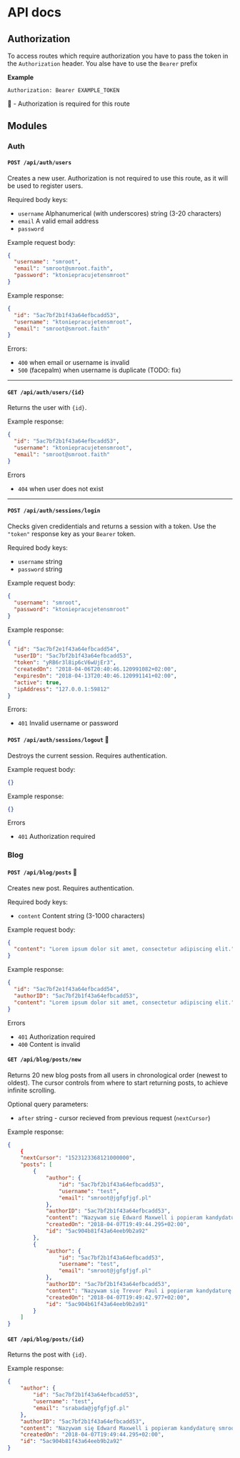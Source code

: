# API docs

## Authorization

To access routes which require authorization you have to pass the token in the `Authorization` header. You alse have to use the `Bearer` prefix

**Example**

```http
Authorization: Bearer EXAMPLE_TOKEN
```

:closed_lock_with_key: - Authorization is required for this route

## Modules

### Auth

#### `POST /api/auth/users`

Creates a new user. Authorization is not required to use this route, as it will be used to register users.

Required body keys:

* `username` Alphanumerical (with underscores) string (3-20 characters)
* `email` A valid email address
* `password`

Example request body:

```json
{
  "username": "smroot",
  "email": "smroot@smroot.faith",
  "password": "ktoniepracujetensmroot"
}
```

Example response:

```json
{
  "id": "5ac7bf2b1f43a64efbcadd53",
  "username": "ktoniepracujetensmroot",
  "email": "smroot@smroot.faith"
}
```

Errors:

* `400` when email or username is invalid
* `500` (facepalm) when username is duplicate (TODO: fix)

---

#### `GET /api/auth/users/{id}`

Returns the user with `{id}`.

Example response:

```json
{
  "id": "5ac7bf2b1f43a64efbcadd53",
  "username": "ktoniepracujetensmroot",
  "email": "smroot@smroot.faith"
}
```

Errors

* `404` when user does not exist

---

#### `POST /api/auth/sessions/login`

Checks given credidentials and returns a session with a token. Use the `"token"` response key as your `Bearer` token.

Required body keys:

* `username` string
* `password` string

Example request body:

```json
{
  "username": "smroot",
  "password": "ktoniepracujetensmroot"
}
```

Example response:

```json
{
  "id": "5ac7bf2e1f43a64efbcadd54",
  "userID": "5ac7bf2b1f43a64efbcadd53",
  "token": "yRB6r3l8ip6cV6wUjEr3",
  "createdOn": "2018-04-06T20:40:46.120991082+02:00",
  "expiresOn": "2018-04-13T20:40:46.120991141+02:00",
  "active": true,
  "ipAddress": "127.0.0.1:59812"
}
```

Errors:

* `401` Invalid username or password

#### `POST /api/auth/sessions/logout` :closed_lock_with_key:

Destroys the current session. Requires authentication.

Example request body:

```json
{}
```

Example response:

```json
{}
```

Errors

* `401` Authorization required

### Blog

#### `POST /api/blog/posts` :closed_lock_with_key:

Creates new post. Requires authentication.

Required body keys:

* `content` Content string (3-1000 characters)

Example request body:

```json
{
  "content": "Lorem ipsum dolor sit amet, consectetur adipiscing elit."
}
```

Example response:

```json
{
  "id": "5ac7bf2e1f43a64efbcadd54",
  "authorID": "5ac7bf2b1f43a64efbcadd53",
  "content": "Lorem ipsum dolor sit amet, consectetur adipiscing elit."
}
```

Errors

* `401` Authorization required
* `400` Content is invalid

#### `GET /api/blog/posts/new`

Returns 20 new blog posts from all users in chronological order (newest to oldest). The cursor controls from where to start returning posts, to achieve infinite scrolling.

Optional query parameters:

* `after` string - cursor recieved from previous request (`nextCursor`)

Example response:

```json
{
	{
	"nextCursor": "1523123368121000000",
	"posts": [
		{
			"author": {
				"id": "5ac7bf2b1f43a64efbcadd53",
				"username": "test",
				"email": "smroot@jgfgfjgf.pl"
			},
			"authorID": "5ac7bf2b1f43a64efbcadd53",
			"content": "Nazywam się Edward Maxwell i popieram kandydaturę smroota na prezydenta tego kraju!",
			"createdOn": "2018-04-07T19:49:44.295+02:00",
			"id": "5ac904b81f43a64eeb9b2a92"
		},
		{
			"author": {
				"id": "5ac7bf2b1f43a64efbcadd53",
				"username": "test",
				"email": "smroot@jgfgfjgf.pl"
			},
			"authorID": "5ac7bf2b1f43a64efbcadd53",
			"content": "Nazywam się Trevor Paul i popieram kandydaturę smroota na prezydenta tego kraju!",
			"createdOn": "2018-04-07T19:49:42.977+02:00",
			"id": "5ac904b61f43a64eeb9b2a91"
		}
	]
}
```

#### `GET /api/blog/posts/{id}`

Returns the post with `{id}`.

Example response:

```json
{
	"author": {
		"id": "5ac7bf2b1f43a64efbcadd53",
		"username": "test",
		"email": "srabada@jgfgfjgf.pl"
	},
	"authorID": "5ac7bf2b1f43a64efbcadd53",
	"content": "Nazywam się Edward Maxwell i popieram kandydaturę smroota na prezydenta tego kraju!",
	"createdOn": "2018-04-07T19:49:44.295+02:00",
	"id": "5ac904b81f43a64eeb9b2a92"
}
```
